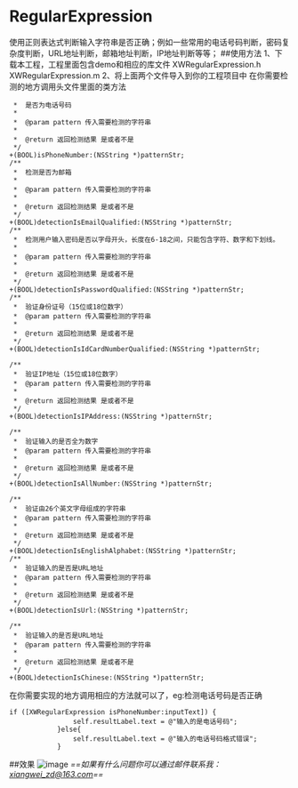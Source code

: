 # RegularExpression
使用正则表达式判断输入字符串是否正确；例如一些常用的电话号码判断，密码复杂度判断，URL地址判断，邮箱地址判断，IP地址判断等等；
##使用方法
1、下载本工程，工程里面包含demo和相应的库文件
XWRegularExpression.h
XWRegularExpression.m
2、将上面两个文件导入到你的工程项目中
在你需要检测的地方调用头文件里面的类方法
```/**
 *  是否为电话号码
 *
 *  @param pattern 传入需要检测的字符串
 *
 *  @return 返回检测结果 是或者不是
 */
+(BOOL)isPhoneNumber:(NSString *)patternStr;
/**
 *  检测是否为邮箱
 *
 *  @param pattern 传入需要检测的字符串
 *
 *  @return 返回检测结果 是或者不是
 */
+(BOOL)detectionIsEmailQualified:(NSString *)patternStr;
/**
 *  检测用户输入密码是否以字母开头，长度在6-18之间，只能包含字符、数字和下划线。
 *
 *  @param pattern 传入需要检测的字符串
 *
 *  @return 返回检测结果 是或者不是
 */
+(BOOL)detectionIsPasswordQualified:(NSString *)patternStr;
/**
 *  验证身份证号（15位或18位数字）
 *  @param pattern 传入需要检测的字符串
 *
 *  @return 返回检测结果 是或者不是
 */
+(BOOL)detectionIsIdCardNumberQualified:(NSString *)patternStr;

/**
 *  验证IP地址（15位或18位数字）
 *  @param pattern 传入需要检测的字符串
 *
 *  @return 返回检测结果 是或者不是
 */
+(BOOL)detectionIsIPAddress:(NSString *)patternStr;

/**
 *  验证输入的是否全为数字
 *  @param pattern 传入需要检测的字符串
 *
 *  @return 返回检测结果 是或者不是
 */
+(BOOL)detectionIsAllNumber:(NSString *)patternStr;

/**
 *  验证由26个英文字母组成的字符串
 *  @param pattern 传入需要检测的字符串
 *
 *  @return 返回检测结果 是或者不是
 */
+(BOOL)detectionIsEnglishAlphabet:(NSString *)patternStr;
/**
 *  验证输入的是否是URL地址
 *  @param pattern 传入需要检测的字符串
 *
 *  @return 返回检测结果 是或者不是
 */
+(BOOL)detectionIsUrl:(NSString *)patternStr;

/**
 *  验证输入的是否是URL地址
 *  @param pattern 传入需要检测的字符串
 *
 *  @return 返回检测结果 是或者不是
 */
+(BOOL)detectionIsChinese:(NSString *)patternStr;

```
在你需要实现的地方调用相应的方法就可以了，eg:检测电话号码是否正确
``` 
if ([XWRegularExpression isPhoneNumber:inputText]) {
                self.resultLabel.text = @"输入的是电话号码";
            }else{
                self.resultLabel.text = @"输入的电话号码格式错误";
            }

```
##效果
![image](http://b343.photo.store.qq.com/psb?/2932833f-be8b-4313-8b40-99918076f4a8/iPbEfAOxgCT3IzsZgfTJ*Jg8LQx.Q7mXHk9yiLt6JDc!/b/dFcBAAAAAAAA&amp;bo=PAFLAjwBSwICCCw!)
*==如果有什么问题你可以通过邮件联系我：xiangwei_zd@163.com==*


